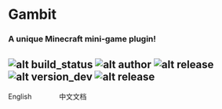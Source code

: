 # Gambit
### A unique Minecraft mini-game plugin!
![alt build_status](https://api.travis-ci.com/LeviMarvin/Gambit.svg?branch=main) ![alt author](https://img.shields.io/static/v1?label=author&message=LeviMarvin&color=blueviolet&logo=superuser) ![alt release](https://img.shields.io/static/v1?label=release&message=null&color=blue) ![alt version_dev](https://img.shields.io/static/v1?label=version@dev&message=1.0&color=blue) ![alt release](https://img.shields.io/static/v1?label=java&message=JDK%201.8&color=yellow&logo=Java)
---
English　　　　中文文档

